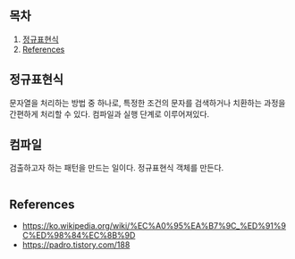 ## 목차

1. [정규표현식](#정규표현식)
2. [References](#references)

## 정규표현식
문자열을 처리하는 방법 중 하나로, 특정한 조건의 문자를 검색하거나 치환하는 과정을 간편하게 처리할 수 있다. 컴파일과 실행 단계로 이루어져있다. 

## 컴파일
검출하고자 하는 패턴을 만드는 일이다. 정규표현식 객체를 만든다.

~~~dart

~~~

## References
* https://ko.wikipedia.org/wiki/%EC%A0%95%EA%B7%9C_%ED%91%9C%ED%98%84%EC%8B%9D
* https://padro.tistory.com/188
